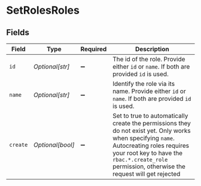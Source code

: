 # SetRolesRoles


## Fields

| Field                                                                                                                                                                                                                                                        | Type                                                                                                                                                                                                                                                         | Required                                                                                                                                                                                                                                                     | Description                                                                                                                                                                                                                                                  |
| ------------------------------------------------------------------------------------------------------------------------------------------------------------------------------------------------------------------------------------------------------------ | ------------------------------------------------------------------------------------------------------------------------------------------------------------------------------------------------------------------------------------------------------------ | ------------------------------------------------------------------------------------------------------------------------------------------------------------------------------------------------------------------------------------------------------------ | ------------------------------------------------------------------------------------------------------------------------------------------------------------------------------------------------------------------------------------------------------------ |
| `id`                                                                                                                                                                                                                                                         | *Optional[str]*                                                                                                                                                                                                                                              | :heavy_minus_sign:                                                                                                                                                                                                                                           | The id of the role. Provide either `id` or `name`. If both are provided `id` is used.                                                                                                                                                                        |
| `name`                                                                                                                                                                                                                                                       | *Optional[str]*                                                                                                                                                                                                                                              | :heavy_minus_sign:                                                                                                                                                                                                                                           | Identify the role via its name. Provide either `id` or `name`. If both are provided `id` is used.                                                                                                                                                            |
| `create`                                                                                                                                                                                                                                                     | *Optional[bool]*                                                                                                                                                                                                                                             | :heavy_minus_sign:                                                                                                                                                                                                                                           | Set to true to automatically create the permissions they do not exist yet. Only works when specifying `name`.<br/>                Autocreating roles requires your root key to have the `rbac.*.create_role` permission, otherwise the request will get rejected |
